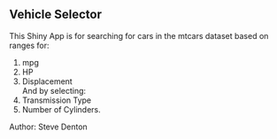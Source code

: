 ## Vehicle Selector  

This Shiny App is for searching for cars in the mtcars dataset based on ranges for:  
1) mpg  
2) HP  
3) Displacement  
And by selecting:  
4) Transmission Type  
5) Number of Cylinders.  

Author: Steve Denton
